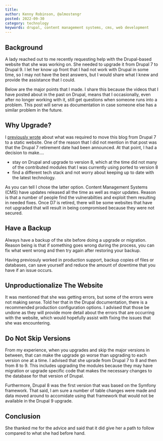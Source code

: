 ```yaml
---
title: 
author: Kenny Robinson, @almostengr
posted: 2022-09-30
category: technology
keywords: drupal, content management systems, cms, web development
---
```


## Background

A lady reached out to me recently requesting help with the Drupal-based website that she was working on. 
She needed to upgrade it from Drupal 7 to Drupal 9. I let her know up front that I had not work with Drupal
in some time, so I may not have the best answers, but I would share what I knew and provide the assistance
that I could. 

Below are the major points that I made. I share this because the videos that I have posted about in the past 
on Drupal, means that I occasionally, even after no longer working with it, still get questions when 
someone runs into a problem. This post will serve as documentation in case someone else has a similar 
problem in the future.

## Why Upgrade?

I [previously wrote](/technology/2019.12.21-switched-blog-from-drupal-to-mkdocs) about what was required to 
move this blog from Drupal 7 to a static website. One of the reason that I did not mention in that post
was that the Drupal 7 retirement date had been announced. At that point, I had a decision to make.... 

* stay on Drupal and upgrade to version 8, which at the time did not many of the contributed modules that I was
currently using ported to version 8
* find a different tech stack and not worry about keeping up to date with the latest technology. 

As you can tell I chose the latter option. Content Management Systems (CMS) have updates released all the 
time as well as major updates. Reason is that a number of people find the vulnerabilties and exploit them 
resulting in needed fixes. Once D7 is retired, there will be some websites that have not upgraded that will
result in being compromised because they were not secured. 

## Have a Backup

Always have a backup of the site before doing a upgrade or migration. Reason being is that if something 
goes wrong during the process, you can fix what went wrong and then try again after restoring your 
backup.

Having previosuly worked in production support, backup copies of files or databases, can save yourself
and reduce the amount of downtime that you have if an issue occurs.

## Unproductionalize The Website

It was mentioned that she was getting errors, but some of the errors were not making sense. Told her that 
in the Drupal documentation, there is a recommended production configuration options. I advised that those 
be undone as they will provide more detail about the errors that are occurring with the website, which 
would hopefully assist with fixing the issues that she was encountering.

## Do Not Skip Versions

From my experience, when you upgrades and skip the major versions in between, that can make the upgrade 
go worse than upgrading to each version one at a time. I advised that she uprade from Drupal 7 to 
8 and then from 8 to 9. This includes upgrading the modules because they may have migration or upgrade 
specific code that makes the necessary changes to the database for that version of Drupal. 

Furthermore, Drupal 8 was the first version that was based on the Symfony framework. That said, I am 
sure a number of table changes were made and data moved around to accomidate using that framework that 
would not be available in the Drupal 9 upgrade.

## Conclusion

She thanked me for the advice and said that it did give her a path to follow compared to what she 
had before hand. 
